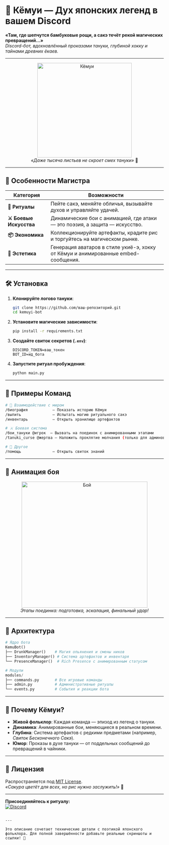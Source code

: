 # 🍃 **Кёмуи** — Дух японских легенд в вашем Discord

**«Там, где шепчутся бамбуковые рощи, а сакэ течёт рекой магических превращений...»**  
*Discord-бот, вдохновлённый проказами тануки, глубиной хокку и тайнами древних ёкаев.*

---

<div align="center">
  <img src="https://i.pinimg.com/736x/b2/b0/4b/b2b04b4ce6c3ee97035bd29c64306131.jpg" width="300" alt="Кёмуи">
  <br>
  <em>«Даже тысяча листьев не скроет смех тануки»</em> 🍂
</div>

---

## 🌸 **Особенности Магистра**
| **Категория**          | **Возможности**                                                                 |
|-------------------------|---------------------------------------------------------------------------------|
| **🎎 Ритуалы**          | Пейте сакэ, меняйте обличья, вызывайте духов и управляйте удачей.              |
| **⚔️ Боевые Искусства** | Динамические бои с анимацией, где атаки — это поэзия, а защита — искусство.    |
| **📦 Экономика**        | Коллекционируйте артефакты, крадите рис и торгуйтесь на магическом рынке.       |
| **🎴 Эстетика**         | Генерация аватаров в стиле укиё-э, хокку от Кёмуи и анимированные embed-сообщения. |

---

## 🛠 **Установка**
1. **Клонируйте логово тануки**:
   ```bash
   git clone https://github.com/ваш-репозиторий.git
   cd kemuyi-bot
   ```

2. **Установите магические зависимости**:
   ```bash
   pip install -r requirements.txt
   ```

3. **Создайте свиток секретов (`.env`)**:
   ```env
   DISCORD_TOKEN=ваш_токен
   BOT_ID=ид_бота
   ```

4. **Запустите ритуал пробуждения**:
   ```bash
   python main.py
   ```

---

## 🎌 **Примеры Команд**
```bash
# 🎴 Взаимодействие с миром
/биография           — Показать историю Кёмуи
/выпить              — Испытать магию ритуального сакэ
/инвентарь           — Открыть хранилище артефактов

# ⚔️ Боевая система
/бои_тануки @игрок  — Вызвать на поединок с анимированными этапами
/tanuki_curse @жертва — Наложить проклятие молчания (только для админов)

# 🌌 Другое
/помощь              — Открыть свиток знаний
```

---

## 🎥 **Анимация боя**
<div align="center">
  <img src="https://i.pinimg.com/originals/52/9f/9c/529f9ce3e4bdd0fd5eccc2ee36134c87.gif" width="400" alt="Бой">
  <br>
  <em>Этапы поединка: подготовка, эскалация, финальный удар!</em>
</div>

---

## 🌿 **Архитектура**
```python
# Ядро бота
KemuBot()
├── DrunkManager()    # Магия опьянения и смены ников
├── InventoryManager() # Система артефактов и инвентаря
└── PresenceManager()  # Rich Presence с анимированным статусом

# Модули
modules/
├── commands.py       # Все игровые команды
├── admin.py          # Административные ритуалы
└── events.py         # События и реакции бота
```

---

## 🎎 **Почему Кёмуи?**
- **Живой фольклор**: Каждая команда — эпизод из легенд о тануки.
- **Динамика**: Анимированные бои, меняющиеся в реальном времени.
- **Глубина**: Система артефактов с редкими предметами (например, *Свиток Бесконечного Сакэ*).
- **Юмор**: Проказы в духе тануки — от поддельных сообщений до превращений в чайники.

---

## 📜 **Лицензия**
Распространяется под [MIT License](LICENSE).  
*«Сакура цветёт для всех, но рис нужно заслужить!»* 🍚

---

**Присоединяйтесь к ритуалу:**  
[![Discord](https://img.shields.io/badge/Святилище_Кёмуи-Join-blue?style=for-the-badge&logo=discord)](https://discord.gg/ваш-инвайт)
```

---

Это описание сочетает технические детали с поэтикой японского фольклора. Для полной завершённости добавьте реальные скриншоты и ссылки! 🎑
